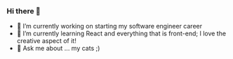 ### Hi there 👋

- 🔭 I’m currently working on starting my software engineer career
- 🌱 I’m currently learning React and everything that is front-end; I love the creative aspect of it!
- 💬 Ask me about ... my cats ;)

<!--
**doughyetti/doughyetti** is a ✨ _special_ ✨ repository because its `README.md` (this file) appears on your GitHub profile.

Here are some ideas to get you started:

- 🔭 I’m currently working on ...
- 🌱 I’m currently learning ...
- 👯 I’m looking to collaborate on ...
- 🤔 I’m looking for help with ...
- 💬 Ask me about ...
- 📫 How to reach me: ...
- 😄 Pronouns: ...
- ⚡ Fun fact: ...
-->
